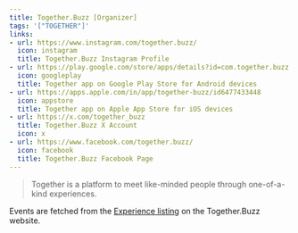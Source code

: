 ```yaml
---
title: Together.Buzz [Organizer]
tags: '["TOGETHER"]'
links:
- url: https://www.instagram.com/together.buzz/
  icon: instagram
  title: Together.Buzz Instagram Profile
- url: https://play.google.com/store/apps/details?id=com.together.buzz.android
  icon: googleplay
  title: Together app on Google Play Store for Android devices
- url: https://apps.apple.com/in/app/together-buzz/id6477433448
  icon: appstore
  title: Together app on Apple App Store for iOS devices
- url: https://x.com/together_buzz
  title: Together.Buzz X Account
  icon: x
- url: https://www.facebook.com/together.buzz/
  icon: facebook
  title: Together.Buzz Facebook Page
--- 
```

> Together is a platform to meet like-minded people through one-of-a-kind
  experiences.
 
Events are fetched from the [Experience listing](https://together.buzz/discovery) on the Together.Buzz website.
